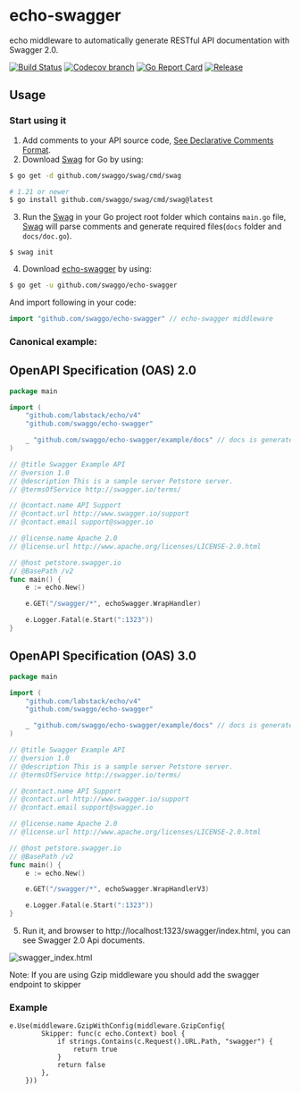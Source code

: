 # echo-swagger

echo middleware to automatically generate RESTful API documentation with Swagger 2.0.

[![Build Status](https://github.com/swaggo/echo-swagger/actions/workflows/ci.yml/badge.svg?branch=master)](https://github.com/features/actions)
[![Codecov branch](https://img.shields.io/codecov/c/github/swaggo/echo-swagger/master.svg)](https://codecov.io/gh/swaggo/echo-swagger)
[![Go Report Card](https://goreportcard.com/badge/github.com/swaggo/echo-swagger)](https://goreportcard.com/report/github.com/swaggo/echo-swagger)
[![Release](https://img.shields.io/github/release/swaggo/echo-swagger.svg?style=flat-square)](https://github.com/swaggo/echo-swagger/releases)

## Usage

### Start using it

1. Add comments to your API source code, [See Declarative Comments Format](https://github.com/swaggo/swag#declarative-comments-format).
2. Download [Swag](https://github.com/swaggo/swag) for Go by using:

```sh
$ go get -d github.com/swaggo/swag/cmd/swag

# 1.21 or newer
$ go install github.com/swaggo/swag/cmd/swag@latest
```

3. Run the [Swag](https://github.com/swaggo/swag) in your Go project root folder which contains `main.go` file, [Swag](https://github.com/swaggo/swag) will parse comments and generate required files(`docs` folder and `docs/doc.go`).

```sh_ "github.com/swaggo/echo-swagger/v2/example/docs"
$ swag init
```

4. Download [echo-swagger](https://github.com/swaggo/echo-swagger) by using:

```sh
$ go get -u github.com/swaggo/echo-swagger
```

And import following in your code:

```go
import "github.com/swaggo/echo-swagger" // echo-swagger middleware
```

### Canonical example:

## OpenAPI Specification (OAS) 2.0

```go
package main

import (
	"github.com/labstack/echo/v4"
	"github.com/swaggo/echo-swagger"

	_ "github.com/swaggo/echo-swagger/example/docs" // docs is generated by Swag CLI, you have to import it.
)

// @title Swagger Example API
// @version 1.0
// @description This is a sample server Petstore server.
// @termsOfService http://swagger.io/terms/

// @contact.name API Support
// @contact.url http://www.swagger.io/support
// @contact.email support@swagger.io

// @license.name Apache 2.0
// @license.url http://www.apache.org/licenses/LICENSE-2.0.html

// @host petstore.swagger.io
// @BasePath /v2
func main() {
	e := echo.New()

	e.GET("/swagger/*", echoSwagger.WrapHandler)

	e.Logger.Fatal(e.Start(":1323"))
}
```

## OpenAPI Specification (OAS) 3.0

```go
package main

import (
	"github.com/labstack/echo/v4"
	"github.com/swaggo/echo-swagger"

	_ "github.com/swaggo/echo-swagger/example/docs" // docs is generated by Swag CLI, you have to import it.
)

// @title Swagger Example API
// @version 1.0
// @description This is a sample server Petstore server.
// @termsOfService http://swagger.io/terms/

// @contact.name API Support
// @contact.url http://www.swagger.io/support
// @contact.email support@swagger.io

// @license.name Apache 2.0
// @license.url http://www.apache.org/licenses/LICENSE-2.0.html

// @host petstore.swagger.io
// @BasePath /v2
func main() {
	e := echo.New()

	e.GET("/swagger/*", echoSwagger.WrapHandlerV3)

	e.Logger.Fatal(e.Start(":1323"))
}
```

5. Run it, and browser to http://localhost:1323/swagger/index.html, you can see Swagger 2.0 Api documents.

![swagger_index.html](https://user-images.githubusercontent.com/8943871/36250587-40834072-1279-11e8-8bb7-02a2e2fdd7a7.png)

Note: If you are using Gzip middleware you should add the swagger endpoint to skipper

### Example

```
e.Use(middleware.GzipWithConfig(middleware.GzipConfig{
		Skipper: func(c echo.Context) bool {
			if strings.Contains(c.Request().URL.Path, "swagger") {
				return true
			}
			return false
		},
	}))
```
